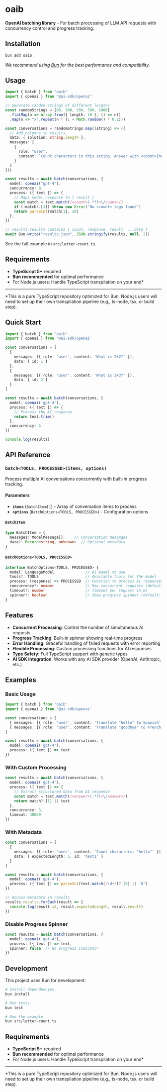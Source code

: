 # oaib

**OpenAI batching library** - For batch processing of LLM API requests with
concurrency control and progress tracking.

## Installation

```bash
bun add oaib
```

*We recommend using [Bun](https://bun.com) for the best performance and compatibility.*

## Usage

```typescript
import { batch } from "oaib"
import { openai } from "@ai-sdk/openai"

// Generate random strings of different lengths
const randomStrings = [60, 100, 200, 500, 1000]
  .flatMap(n => Array.from({ length: 10 }, () => n))
  .map(n => "x".repeat(n * (1 + Math.random() * 0.1)))

const conversations = randomStrings.map((string) => ({
  // Add columns to results
  data: { solution: string.length },
  messages: [
    { 
      role: "user", 
      content: `Count characters in this string. Answer with <count>{number}</count>.\n${string}` 
    }
  ]
}))

const results = await batch(conversations, {
  model: openai("gpt-4"),
  concurrency: 8,
  process: ({ text }) => {
    // Maps model response to { result }
    const match = text.match(/<count>(.*?)<\/count>/)
    if (!match?.[1]) throw new Error("No <count> tags found")
    return parseInt(match[1], 10)
  },
})

// results.results contains { input, response, result, ...data }
await Bun.write("results.json", JSON.stringify(results, null, 2))
```

See the full example in `src/letter-count.ts`.

## Requirements

- **TypeScript 5+** required  
- **Bun recommended** for optimal performance
- For Node.js users: Handle TypeScript transpilation on your end*

---

*This is a pure TypeScript repository optimized for Bun. Node.js users will need to set up their own transpilation pipeline (e.g., ts-node, tsx, or build step).

## Quick Start

```typescript
import { batch } from 'oaib'
import { openai } from '@ai-sdk/openai'

const conversations = [
  {
    messages: [{ role: 'user', content: 'What is 2+2?' }],
    data: { id: 1 }
  },
  {
    messages: [{ role: 'user', content: 'What is 3+3?' }],
    data: { id: 2 }
  }
]

const results = await batch(conversations, {
  model: openai('gpt-4'),
  process: ({ text }) => {
    // Process the AI response
    return text.trim()
  },
  concurrency: 5
})

console.log(results)
```

## API Reference

### `batch<TOOLS, PROCESSED>(items, options)`

Process multiple AI conversations concurrently with built-in progress tracking.

#### Parameters

- **`items`** (`BatchItem[]`) - Array of conversation items to process
- **`options`** (`BatchOptions<TOOLS, PROCESSED>`) - Configuration options

#### `BatchItem`

```typescript
type BatchItem = {
  messages: ModelMessage[]     // Conversation messages
  data?: Record<string, unknown>  // Optional metadata
}
```

#### `BatchOptions<TOOLS, PROCESSED>`

```typescript
interface BatchOptions<TOOLS, PROCESSED> {
  model: LanguageModel              // AI model to use
  tools?: TOOLS                     // Available tools for the model
  process: (response) => PROCESSED  // Function to process AI responses
  concurrency?: number              // Max concurrent requests (default: 8)
  timeout?: number                  // Timeout per request in ms
  spinner?: boolean                 // Show progress spinner (default: true)
}
```

## Features

- **Concurrent Processing**: Control the number of simultaneous AI requests
- **Progress Tracking**: Built-in spinner showing real-time progress
- **Error Handling**: Graceful handling of failed requests with error reporting
- **Flexible Processing**: Custom processing functions for AI responses
- **Type Safety**: Full TypeScript support with generic types
- **AI SDK Integration**: Works with any AI SDK provider (OpenAI, Anthropic, etc.)

## Examples

### Basic Usage

```typescript
import { batch } from 'oaib'
import { openai } from '@ai-sdk/openai'

const conversations = [
  { messages: [{ role: 'user', content: 'Translate "hello" to Spanish' }] },
  { messages: [{ role: 'user', content: 'Translate "goodbye" to French' }] }
]

const results = await batch(conversations, {
  model: openai('gpt-4'),
  process: ({ text }) => text
})
```

### With Custom Processing

```typescript
const results = await batch(conversations, {
  model: openai('gpt-4'),
  process: ({ text }) => {
    // Extract structured data from AI response
    const match = text.match(/<answer>(.*?)<\/answer>/)
    return match?.[1] || text
  },
  concurrency: 3,
  timeout: 30000
})
```

### With Metadata

```typescript
const conversations = [
  {
    messages: [{ role: 'user', content: 'Count characters: "hello"' }],
    data: { expectedLength: 5, id: 'test1' }
  }
]

const results = await batch(conversations, {
  model: openai('gpt-4'),
  process: ({ text }) => parseInt(text.match(/\d+/)?.[0] || '0')
})

// Access metadata in results
results.results.forEach(result => {
  console.log(result.id, result.expectedLength, result.result)
})
```

### Disable Progress Spinner

```typescript
const results = await batch(conversations, {
  model: openai('gpt-4'),
  process: ({ text }) => text,
  spinner: false  // No progress indicator
})
```

## Development

This project uses Bun for development:

```bash
# Install dependencies
bun install

# Run tests
bun test

# Run the example
bun src/letter-count.ts
```

## Requirements

- **TypeScript 5+** required
- **Bun recommended** for optimal performance
- For Node.js users: Handle TypeScript transpilation on your end*

---

*This is a pure TypeScript repository optimized for Bun. Node.js users will need to set up their own transpilation pipeline (e.g., ts-node, tsx, or build step).
